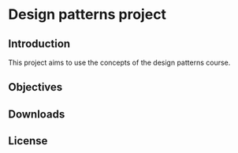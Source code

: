 # Design patterns project

## Introduction

This project aims to use the concepts of the design patterns course.


## Objectives

## Downloads

## License